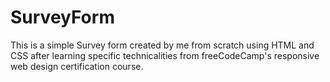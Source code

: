 # SurveyForm
This is a simple Survey form created by me from scratch using HTML and CSS after learning specific technicalities from freeCodeCamp's responsive web design certification course.
